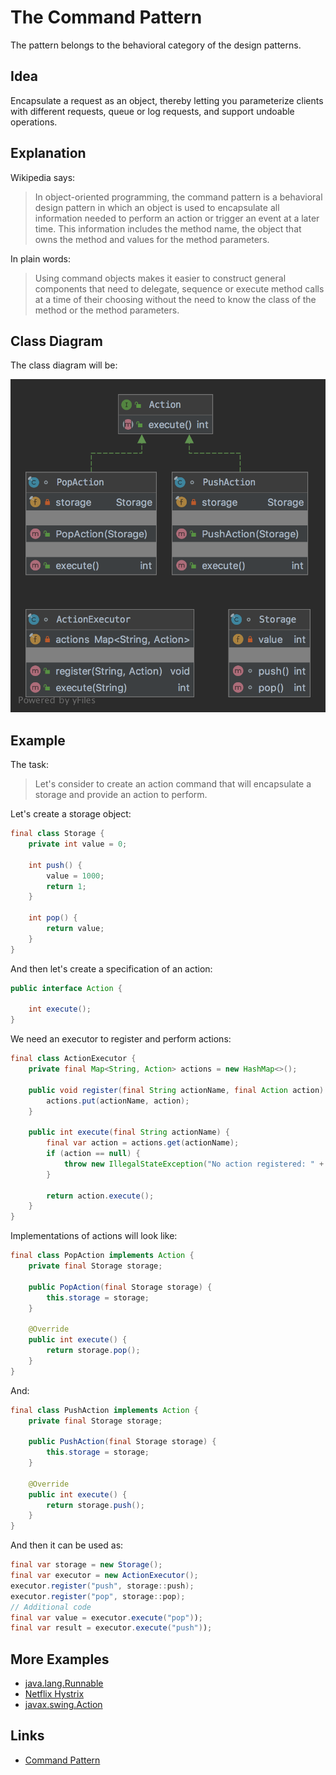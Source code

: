 # The Command Pattern

The pattern belongs to the behavioral category of the design patterns.

## Idea 

Encapsulate a request as an object, thereby letting you parameterize clients with different requests, queue or 
log requests, and support undoable operations.

## Explanation

Wikipedia says:

> In object-oriented programming, the command pattern is a behavioral design pattern in which an object is used 
to encapsulate all information needed to perform an action or trigger an event at a later time. This information 
includes the method name, the object that owns the method and values for the method parameters.

In plain words:

> Using command objects makes it easier to construct general components that need to delegate, sequence or execute 
method calls at a time of their choosing without the need to know the class of the method or the method parameters.

## Class Diagram

The class diagram will be:

![alt text](../etc/command.png "Command class diagram")

## Example

The task:

> Let's consider to create an action command that will encapsulate a storage and provide an action to perform.

Let's create a storage object:

```java
final class Storage {
    private int value = 0;

    int push() {
        value = 1000;
        return 1;
    }

    int pop() {
        return value;
    }
}
```

And then let's create a specification of an action:

```java
public interface Action {

    int execute();
}
```

We need an executor to register and perform actions:

```java
final class ActionExecutor {
    private final Map<String, Action> actions = new HashMap<>();

    public void register(final String actionName, final Action action) {
        actions.put(actionName, action);
    }

    public int execute(final String actionName) {
        final var action = actions.get(actionName);
        if (action == null) {
            throw new IllegalStateException("No action registered: " + actionName);
        }

        return action.execute();
    }
}
```

Implementations of actions will look like:

```java
final class PopAction implements Action {
    private final Storage storage;

    public PopAction(final Storage storage) {
        this.storage = storage;
    }

    @Override
    public int execute() {
        return storage.pop();
    }
}
```

And:

```java
final class PushAction implements Action {
    private final Storage storage;

    public PushAction(final Storage storage) {
        this.storage = storage;
    }

    @Override
    public int execute() {
        return storage.push();
    }
}
```

And then it can be used as:

```java
final var storage = new Storage();
final var executor = new ActionExecutor();
executor.register("push", storage::push);
executor.register("pop", storage::pop);
// Additional code
final var value = executor.execute("pop"));
final var result = executor.execute("push"));
```

## More Examples

* [java.lang.Runnable](https://docs.oracle.com/en/java/javase/11/docs/api/java.base/java/lang/Runnable.html)
* [Netflix Hystrix](https://github.com/Netflix/Hystrix/wiki)
* [javax.swing.Action](https://docs.oracle.com/en/java/javase/11/docs/api/java.desktop/javax/swing/Action.html)

## Links

* [Command Pattern](https://en.wikipedia.org/wiki/Command_pattern)